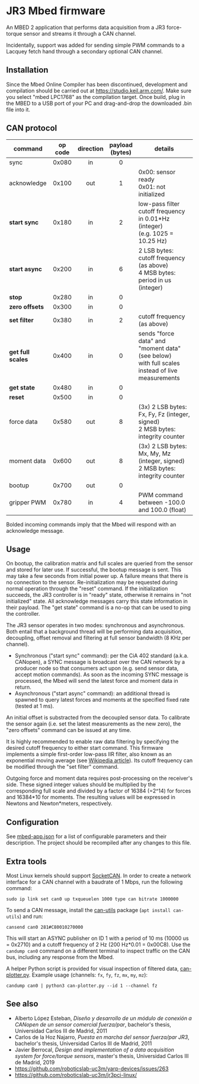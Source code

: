 # JR3 Mbed firmware

An MBED 2 application that performs data acquisition from a JR3 force-torque sensor and streams it through a CAN channel.

Incidentally, support was added for sending simple PWM commands to a Lacquey fetch hand through a secondary optional CAN channel.

## Installation

Since the Mbed Online Compiler has been discontinued, development and compilation should be carried out at https://studio.keil.arm.com/. Make sure you select "mbed LPC1768" as the compilation target. Once build, plug in the MBED to a USB port of your PC and drag-and-drop the downloaded .bin file into it.

## CAN protocol

| command             | op code | direction | payload<br>(bytes) | details                                                                                           |
|---------------------|:-------:|:---------:|:------------------:|---------------------------------------------------------------------------------------------------|
| sync                |  0x080  |     in    |          0         |                                                                                                   |
| acknowledge         |  0x100  |    out    |          1         | 0x00: sensor ready<br>0x01: not initialized                                                       |
| **start sync**      |  0x180  |     in    |          2         | low-pass filter cutoff frequency in 0.01*Hz (integer)<br>(e.g. 1025 = 10.25 Hz)                   |
| **start async**     |  0x200  |     in    |          6         | 2 LSB bytes: cutoff frequency (as above)<br>4 MSB bytes: period in us (integer)                   |
| **stop**            |  0x280  |     in    |          0         |                                                                                                   |
| **zero offsets**    |  0x300  |     in    |          0         |                                                                                                   |
| **set filter**      |  0x380  |     in    |          2         | cutoff frequency (as above)                                                                       |
| **get full scales** |  0x400  |     in    |          0         | sends "force data" and "moment data" (see below)<br>with full scales instead of live measurements |
| **get state**       |  0x480  |     in    |          0         |                                                                                                   |
| **reset**           |  0x500  |     in    |          0         |                                                                                                   |
| force data          |  0x580  |    out    |          8         | (3x) 2 LSB bytes: Fx, Fy, Fz (integer, signed)<br>2 MSB bytes: integrity counter                  |
| moment data         |  0x600  |    out    |          8         | (3x) 2 LSB bytes: Mx, My, Mz (integer, signed)<br>2 MSB bytes: integrity counter                  |
| bootup              |  0x700  |    out    |          0         |                                                                                                   |
| gripper PWM         |  0x780  |     in    |          4         | PWM command between -100.0 and 100.0 (float)                                                      |

Bolded incoming commands imply that the Mbed will respond with an acknowledge message.

## Usage

On bootup, the calibration matrix and full scales are queried from the sensor and stored for later use. If successful, the bootup message is sent. This may take a few seconds from initial power up. A failure means that there is no connection to the sensor. Re-initialization may be requested during normal operation through the "reset" command. If the initialization succeeds, the JR3 controller is in "ready" state, otherwise it remains in "not initialized" state. All acknowledge messages carry this state information in their payload. The "get state" command is a no-op that can be used to ping the controller.

The JR3 sensor operates in two modes: synchronous and asynchronous. Both entail that a background thread will be performing data acquisition, decoupling, offset removal and filtering at full sensor bandwidth (8 KHz per channel).

- Synchronous ("start sync" command): per the CiA 402 standard (a.k.a. CANopen), a SYNC message is broadcast over the CAN network by a producer node so that consumers act upon (e.g. send sensor data, accept motion commands). As soon as the incoming SYNC message is processed, the Mbed will send the latest force and moment data in return.
- Asynchronous ("start async" command): an additional thread is spawned to query latest forces and moments at the specified fixed rate (tested at 1 ms).

An initial offset is substracted from the decoupled sensor data. To calibrate the sensor again (i.e. set the latest measurements as the new zero), the "zero offsets" command can be issued at any time.

It is highly recommended to enable raw data filtering by specifying the desired cutoff frequency to either start command. This firmware implements a simple first-order low-pass IIR filter, also known as an exponential moving average (see [Wikipedia article](https://w.wiki/7Er6)). Its cutoff frequency can be modified through the "set filter" command.

Outgoing force and moment data requires post-processing on the receiver's side. These signed integer values should be multiplied by the corresponding full scale and divided by a factor of 16384 (=2^14) for forces and 16384\*10 for moments. The resulting values will be expressed in Newtons and Newton*meters, respectively.

## Configuration

See [mbed-app.json](mbed_app.json) for a list of configurable parameters and their description. The project should be recompiled after any changes to this file.

## Extra tools

Most Linux kernels should support [SocketCAN](https://www.kernel.org/doc/html/next/networking/can.html). In order to create a network interface for a CAN channel with a baudrate of 1 Mbps, run the following command:

```
sudo ip link set can0 up txqueuelen 1000 type can bitrate 1000000
```

To send a CAN message, install the [can-utils](https://github.com/linux-can/can-utils) package (`apt install can-utils`) and run:

```
cansend can0 281#C80010270000
```

This will start an ASYNC publisher on ID 1 with a period of 10 ms (10000 us = 0x2710) and a cutoff frequency of 2 Hz (200 Hz*0.01 = 0x00C8). Use the `candump can0` command on a different terminal to inspect traffic on the CAN bus, including any response from the Mbed.

A helper Python script is provided for visual inspection of filtered data, [can-plotter.py](can-plotter.py). Example usage (channels: `fx`, `fy`, `fz`, `mx`, `my`, `mz`):

```
candump can0 | python3 can-plotter.py --id 1 --channel fz
```

## See also

- Alberto López Esteban, *Diseño y desarrollo de un módulo de conexión a CANopen de un sensor comercial fuerza/par*, bachelor's thesis, Universidad Carlos III de Madrid, 2011
- Carlos de la Hoz Najarro, *Puesta en marcha del sensor fuerza/par JR3*, bachelor's thesis, Universidad Carlos III de Madrid, 2011
- Javier Berrocal, *Design and implementation of a data acquisition system for force/torque sensors*, master's thesis, Universidad Carlos III de Madrid, 2019
- https://github.com/roboticslab-uc3m/yarp-devices/issues/263
- https://github.com/roboticslab-uc3m/jr3pci-linux/
